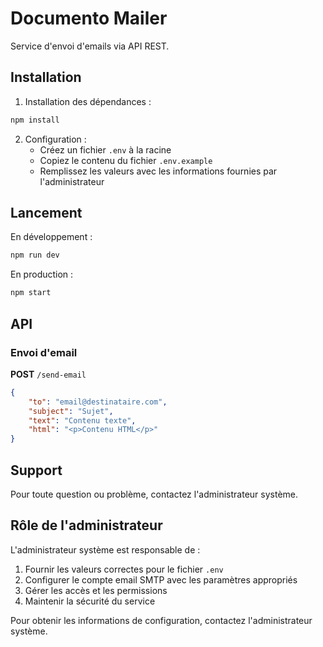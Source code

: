 # Documento Mailer

Service d'envoi d'emails via API REST.

## Installation

1. Installation des dépendances :
```bash
npm install
```

2. Configuration :
   - Créez un fichier `.env` à la racine
   - Copiez le contenu du fichier `.env.example`
   - Remplissez les valeurs avec les informations fournies par l'administrateur

## Lancement

En développement :
```bash
npm run dev
```

En production :
```bash
npm start
```

## API

### Envoi d'email

**POST** `/send-email`

```json
{
    "to": "email@destinataire.com",
    "subject": "Sujet",
    "text": "Contenu texte",
    "html": "<p>Contenu HTML</p>"
}
```

## Support

Pour toute question ou problème, contactez l'administrateur système.

## Rôle de l'administrateur

L'administrateur système est responsable de :
1. Fournir les valeurs correctes pour le fichier `.env`
2. Configurer le compte email SMTP avec les paramètres appropriés
3. Gérer les accès et les permissions
4. Maintenir la sécurité du service

Pour obtenir les informations de configuration, contactez l'administrateur système.

